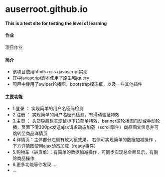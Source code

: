# auserroot.github.io

#### This is a test site for testing the level of learning

#### 作业
项目作业
#### 简介
- 该项目使用html5+css+javascript实现
- 其中javascript脚本使用了原生和jquery
- 项目中使用了swiper轮播图，bootstrap模态框，以及一些其他插件

#### 主要功能

- 1.登录 ： 实现简单的用户名密码检测
- 2.注册 ： 实现简单的用户名密码检测，有滑动验证特效
- 3.主页 ： 头部导航栏实现鼠标下拉菜单特效，banner区轮播图自动或手动轮播，页面下滑300px发送ajax请求动态加载（scroll事件）商品图文信息并可跳转至商品详情页
- 4.详情页：主体部分左侧有放大镜效果， 右侧可实现简单的数据加减操作 ，下方详情图使用ajax动态加载（ready事件）
- 5.购物车（进货单）：有简单的数据加减操作，可同步实现总金额显示，有删除商品操作
- 6.更多功能等你发现.....
- ...
